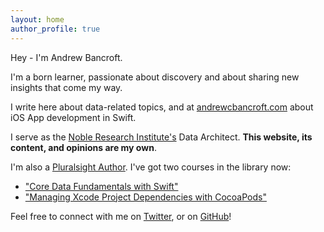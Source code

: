 ```yaml
---
layout: home
author_profile: true
---
```


Hey - I'm Andrew Bancroft.

I'm a born learner, passionate about discovery and about sharing new insights that come my way. 

I write here about data-related topics, and at [andrewcbancroft.com](https://www.andrewcbancroft.com) about iOS App development in Swift.

I serve as the <a title="The Noble Research Institute, Inc." href="http://www.noble.org" target="_blank">Noble Research Institute's</a> Data Architect. <strong>This website, its content, and opinions are my own</strong>.

I'm also a [Pluralsight Author](https://www.pluralsight.com/authors/andrew-bancroft).  I've got two courses in the library now:

* ["Core Data Fundamentals with Swift"](http://bit.ly/ps-core-data-swift)
* ["Managing Xcode Project Dependencies with CocoaPods"](https://www.pluralsight.com/courses/cocoapods-xcode-project-dependencies)

Feel free to connect with me on <a title="twitter.com/andrewcbancroft" href="https://twitter.com/andrewcbancroft">Twitter</a>, or on <a title="GitHub - andrewcbancroft" href="https://github.com/andrewcbancroft" target="_blank">GitHub</a>!
